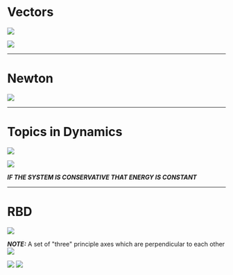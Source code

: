 # Vectors

![](https://i.imgur.com/PgmEvyt.png)

![](https://i.imgur.com/c9RPUJz.png)


---

# Newton

![](https://i.imgur.com/j78UpcV.png)


---

# Topics in Dynamics

![](https://i.imgur.com/oLF1QEI.png)

![](https://i.imgur.com/mtynked.png)

***IF THE SYSTEM IS CONSERVATIVE THAT ENERGY IS CONSTANT***


---

# RBD

![](https://i.imgur.com/XBHNby6.png)

***NOTE:*** A set of "three" principle axes which are perpendicular to each other
![](https://i.imgur.com/q7lLKh4.png)

![](https://i.imgur.com/kOag3bV.png)
![](https://i.imgur.com/44YVjzO.png)


